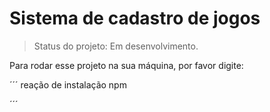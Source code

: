 <h1> Sistema de cadastro de jogos </h1>

> Status do projeto: Em desenvolvimento.

Para rodar esse projeto na sua máquina, por favor digite: 

´´´
reação de instalação npm

´´´
